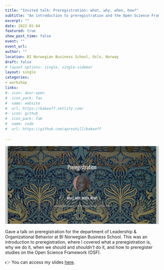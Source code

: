 ```yaml
---
title: "Invited talk: Preregistration: what, why, when, how?"
subtitle: "An introduction to preregistration and the Open Science Framework (OSF)."
excerpt: ""
date: 2022-02-04
featured: true
show_post_time: false
event: ""
event_url: 
author: ""
location: BI Norwegian Business School, Oslo, Norway
draft: false
# layout options: single, single-sidebar
layout: single
categories:
- workshop
links:
#- icon: door-open
#  icon_pack: fas
#  name: website
#  url: https://bakeoff.netlify.com/
#- icon: github
#  icon_pack: fab
#  name: code
#  url: https://github.com/apreshill/bakeoff

---
```


![](featured.jpg)


Gave a talk on preregistration for the department of Leadership & Organizational Behavior at BI Norwegian Business School. This was an introduction to preregistration, where I covered what a preregistration is, why we do it, when we should and *shouldn't* do it, and how to preregister studies on the Open Science Framework (OSF).

👉 You can access my slides [here](https://osf.io/x69ed/).
